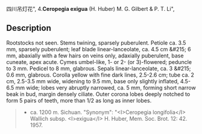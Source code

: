 四川吊灯花",
4.**Ceropegia exigua** (H. Huber) M. G. Gilbert & P. T. Li",

## Description
Rootstocks not seen. Stems twining, sparsely puberulent. Petiole ca. 3.5 mm, sparsely puberulent; leaf blade linear-lanceolate, ca. 4.5 cm &amp;#215; 6 mm, abaxially with a few hairs on veins only, adaxially puberulent, base cuneate, apex acute. Cymes umbel-like, 1- or 2- (or 3)-flowered; peduncle to 3 mm. Pedicel to 8 mm, glabrous. Sepals linear-lanceolate, ca. 3 &amp;#215; 0.6 mm, glabrous. Corolla yellow with fine dark lines, 2.5-2.6 cm; tube ca. 2 cm, 2.5-3.5 mm wide, widening to 9.5 mm, base only slightly inflated, 4.5-6.5 mm wide; lobes very abruptly narrowed, ca. 5 mm, forming short narrow beak in bud, margin densely ciliate. Outer corona lobes deeply notched to form 5 pairs of teeth, more than 1/2 as long as inner lobes.

> * ca. 1200 m. Sichuan.
  "Synonym": "&lt;I&gt;Ceropegia longifolia&lt;/I&gt; Wallich subsp. &lt;I&gt;exigua&lt;/I&gt; H. Huber, Mem. Soc. Brot. 12: 42. 1957.
